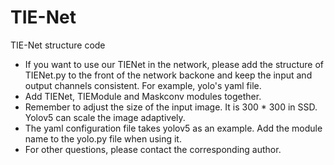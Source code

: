# TIE-Net
TIE-Net structure code
* If you want to use our TIENet in the network, please add the structure of TIENet.py to the front of the network backone and keep the input and output channels consistent. For example, yolo's yaml file.
* Add TIENet, TIEModule and Maskconv modules together.
* Remember to adjust the size of the input image. It is 300 * 300 in SSD. Yolov5 can scale the image adaptively.
* The yaml configuration file takes yolov5 as an example. Add the module name to the yolo.py file when using it.
* For other questions, please contact the corresponding author.
